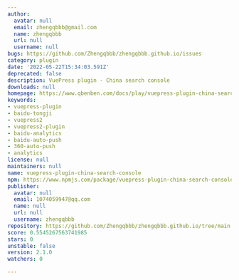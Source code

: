 ```yaml
---
author:
  avatar: null
  email: zhengqbbb@gmail.com
  name: zhengqbbb
  url: null
  username: null
bugs: https://github.com/Zhengqbbb/zhengqbbb.github.io/issues
category: plugin
date: '2022-05-22T15:34:03.591Z'
deprecated: false
description: VuePress plugin - China search console
downloads: null
homepage: https://www.qbenben.com/docs/play/vuepress-plugin-china-search-console.html
keywords:
- vuepress-plugin
- baidu-tongji
- vuepress2
- vuepress2-plugin
- baidu-analytics
- baidu-auto-push
- 360-auto-push
- analytics
license: null
maintainers: null
name: vuepress-plugin-china-search-console
npm: https://www.npmjs.com/package/vuepress-plugin-china-search-console
publisher:
  avatar: null
  email: 1074059947@qq.com
  name: null
  url: null
  username: zhengqbbb
repository: https://github.com/Zhengqbbb/zhengqbbb.github.io/tree/main
score: 0.5545267563741985
stars: 0
unstable: false
version: 2.1.0
watchers: 0

---
```


